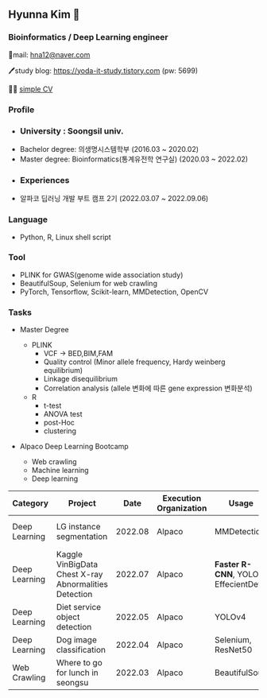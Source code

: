 ## Hyunna Kim 🌿
### Bioinformatics / Deep Learning engineer
📧mail: hna12@naver.com

🖊️study blog: https://yoda-it-study.tistory.com (pw: 5699)

👩‍💻 [simple CV](https://docs.google.com/document/d/1Q9jhevxtFf2OqplJBeeCNGfdsa3ynzvP/edit?usp=sharing&ouid=104315403202662887079&rtpof=true&sd=true)

### Profile
  * ### University : Soongsil univ.
  * Bachelor degree: 의생명시스템학부 (2016.03 ~ 2020.02)
  * Master degree: Bioinformatics(통계유전학 연구실) (2020.03 ~ 2022.02)
  * ### Experiences
  * 알파코 딥러닝 개발 부트 캠프 2기 (2022.03.07 ~ 2022.09.06)

### Language
 * Python, R, Linux shell script

### Tool
 * PLINK for GWAS(genome wide association study)
 * BeautifulSoup, Selenium for web crawling
 * PyTorch, Tensorflow, Scikit-learn, MMDetection, OpenCV
 
### Tasks
 * Master Degree
   * PLINK
     * VCF -> BED,BIM,FAM
     * Quality control (Minor allele frequency, Hardy weinberg equilibrium)
     * Linkage disequilibrium
     * Correlation analysis (allele 변화에 따른 gene expression 변화분석)
   * R
     * t-test
     * ANOVA test
     * post-Hoc
     * clustering

 * Alpaco Deep Learning Bootcamp
   * Web crawling
   * Machine learning
   * Deep learning

  Category | Project  | Date | Execution Organization | Usage | Link
  ----------|-----------------|------|-------|-----------------|---------------------|
  Deep Learning | LG instance segmentation | 2022.08 | Alpaco | MMDetection | [Instance-segmentation project](https://github.com/hna12/LG_instance_segmentation_contest)
  Deep Learning | Kaggle VinBigData Chest X-ray Abnormalities Detection | 2022.07 | Alpaco | **Faster R-CNN**, YOLOX, EffecientDet | [Object Detection project](https://github.com/hna12/Chest_X-ray_object_detection_project)
  Deep Learning | Diet service object detection | 2022.05 | Alpaco | YOLOv4 | [mini project3](https://github.com/hna12/Diet_service-Object_detection)
  Deep Learning | Dog image classification | 2022.04 | Alpaco | Selenium, ResNet50 | [mini project2](https://github.com/hna12/Dog_image_classification)
  Web Crawling | Where to go for lunch in seongsu | 2022.03 | Alpaco | BeautifulSoup | [mini project1](https://github.com/hna12/Where_to_go_for_lunch_in_seongsu)
